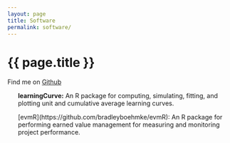 ```yaml
---
layout: page
title: Software
permalink: software/
---
```


<h1 class="post-title">{{ page.title }}</h1>

Find me on [Github](https://github.com/bradleyboehmke)

<ul>
<p>
<b>learningCurve:</b> An R package for computing, simulating, fitting, and plotting unit and cumulative average learning curves. <a href="https://github.com/bradleyboehmke/learningCurve"><i class="fa fa-github" style="font-size:1em"></i></a>
</p>
<p>
[evmR](https://github.com/bradleyboehmke/evmR): An R package for performing earned value management for measuring and monitoring project performance. <i class="fa fa-github" style="font-size:1em"></i>
</p>
</ul>
